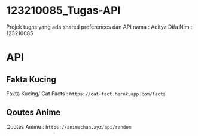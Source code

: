 # 123210085_Tugas-API
Projek tugas yang ada shared preferences dan API
nama : Aditya Difa
Nim : 123210085

# API
## Fakta Kucing
Fakta Kucing/ Cat Facts : 
```https://cat-fact.herokuapp.com/facts```

## Qoutes Anime
Quotes Anime : 
```https://animechan.xyz/api/random```

